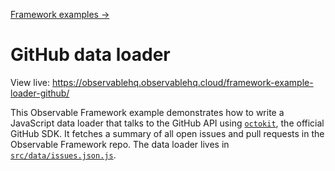 [Framework examples →](../)

# GitHub data loader

View live: <https://observablehq.observablehq.cloud/framework-example-loader-github/>

This Observable Framework example demonstrates how to write a JavaScript data loader that talks to the GitHub API using [`octokit`](https://github.com/octokit/octokit.js), the official GitHub SDK. It fetches a summary of all open issues and pull requests in the Observable Framework repo. The data loader lives in [`src/data/issues.json.js`](./src/data/issues.json.js).
